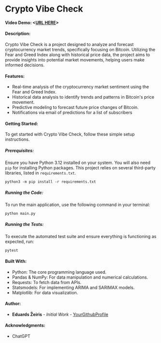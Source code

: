 # Crypto Vibe Check

#### Video Demo:  <[URL HERE](https://www.youtube.com/watch?v=xvFZjo5PgG0)>

#### Description:
Crypto Vibe Check is a project designed to analyze and forecast cryptocurrency market trends, specifically focusing on Bitcoin. Utilizing the Fear and Greed Index along with historical price data, the project aims to provide insights into potential market movements, helping users make informed decisions.

#### Features:
- Real-time analysis of the cryptocurrency market sentiment using the Fear and Greed Index.
- Historical data analysis to identify trends and patterns in Bitcoin's price movement.
- Predictive modeling to forecast future price changes of Bitcoin.
- Notifications via email of predictions for a list of subscribers

#### Getting Started:
To get started with Crypto Vibe Check, follow these simple setup instructions.

##### Prerequisites:
Ensure you have Python 3.12 installed on your system. You will also need `pip` for installing Python packages. This project relies on several third-party libraries, listed in `requirements.txt`.

```python3 -m pip install -r requirements.txt```


##### Running the Code:
To run the main application, use the following command in your terminal:

```python main.py```

##### Running the Tests:
To execute the automated test suite and ensure everything is functioning as expected, run:

```pytest```

#### Built With:
- Python: The core programming language used.
- Pandas & NumPy: For data manipulation and numerical calculations.
- Requests: To fetch data from APIs.
- Statsmodels: For implementing ARIMA and SARIMAX models.
- Matplotlib: For data visualization.

#### Author:
- **Eduards Žeiris** - *Initial Work* - [YourGithubProfile](https://github.com/YourGithub)


#### Acknowledgments:
- ChatGPT